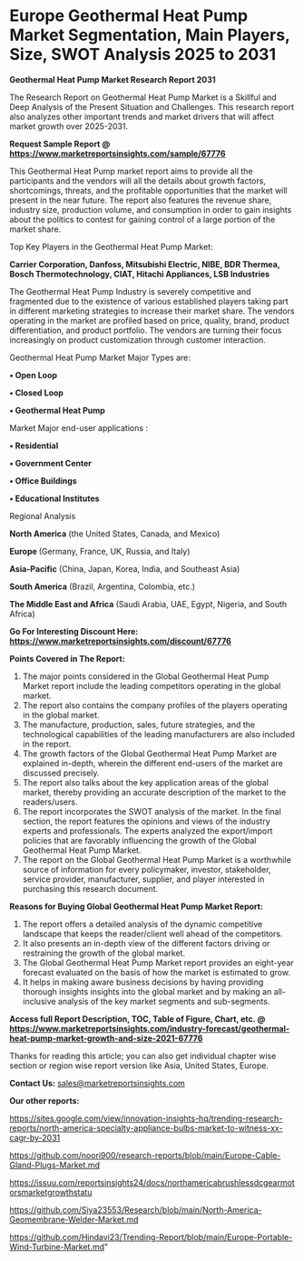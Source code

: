 # Europe Geothermal Heat Pump Market Segmentation, Main Players, Size, SWOT Analysis 2025 to 2031

<strong>Geothermal Heat Pump Market Research Report 2031</strong>

The Research Report on Geothermal Heat Pump Market is a Skillful and Deep Analysis of the Present Situation and Challenges. This research report also analyzes other important trends and market drivers that will affect market growth over 2025-2031.

<strong>Request Sample Report @ <a href=https://www.marketreportsinsights.com/sample/67776>https://www.marketreportsinsights.com/sample/67776</a></strong>

This Geothermal Heat Pump market report aims to provide all the participants and the vendors will all the details about growth factors, shortcomings, threats, and the profitable opportunities that the market will present in the near future. The report also features the revenue share, industry size, production volume, and consumption in order to gain insights about the politics to contest for gaining control of a large portion of the market share.

Top Key Players in the Geothermal Heat Pump Market:

<strong>Carrier Corporation, Danfoss, Mitsubishi Electric, NIBE, BDR Thermea, Bosch Thermotechnology, CIAT, Hitachi Appliances, LSB Industries</strong>

The Geothermal Heat Pump Industry is severely competitive and fragmented due to the existence of various established players taking part in different marketing strategies to increase their market share. The vendors operating in the market are profiled based on price, quality, brand, product differentiation, and product portfolio. The vendors are turning their focus increasingly on product customization through customer interaction.

Geothermal Heat Pump Market Major Types are:

<strong>• Open Loop

• Closed Loop

• Geothermal Heat Pump</strong>

Market Major end-user applications :

<strong>• Residential

• Government Center

• Office Buildings

• Educational Institutes</strong>

Regional Analysis

</u><strong><b>North America</b></strong> (the United States, Canada, and Mexico)

<strong><b>Europe </b></strong>(Germany, France, UK, Russia, and Italy)

<strong><b>Asia-Pacific</b></strong> (China, Japan, Korea, India, and Southeast Asia)

<strong><b>South America</b></strong> (Brazil, Argentina, Colombia, etc.)

<strong><b>The Middle East and Africa</b></strong> (Saudi Arabia, UAE, Egypt, Nigeria, and South Africa)

<strong>Go For Interesting Discount Here: <a href=https://www.marketreportsinsights.com/discount/67776>https://www.marketreportsinsights.com/discount/67776</a></strong>

<strong>Points Covered in The Report:</strong>
<ol>
  <li>The major points considered in the Global Geothermal Heat Pump Market report include the leading competitors operating in the global market.</li>
  <li>The report also contains the company profiles of the players operating in the global market.</li>
  <li>The manufacture, production, sales, future strategies, and the technological capabilities of the leading manufacturers are also included in the report.</li>
  <li>The growth factors of the Global Geothermal Heat Pump Market are explained in-depth, wherein the different end-users of the market are discussed precisely.</li>
  <li>The report also talks about the key application areas of the global market, thereby providing an accurate description of the market to the readers/users.</li>
  <li>The report incorporates the SWOT analysis of the market. In the final section, the report features the opinions and views of the industry experts and professionals. The experts analyzed the export/import policies that are favorably influencing the growth of the Global Geothermal Heat Pump Market.</li>
  <li>The report on the Global Geothermal Heat Pump Market is a worthwhile source of information for every policymaker, investor, stakeholder, service provider, manufacturer, supplier, and player interested in purchasing this research document.</li>
</ol>
<strong>Reasons for Buying Global Geothermal Heat Pump Market Report:</strong>

<ol>
  <li>The report offers a detailed analysis of the dynamic competitive landscape that keeps the reader/client well ahead of the competitors.</li>
  <li>It also presents an in-depth view of the different factors driving or restraining the growth of the global market.</li>
  <li>The Global Geothermal Heat Pump Market report provides an eight-year forecast evaluated on the basis of how the market is estimated to grow.</li>
  <li>It helps in making aware business decisions by having providing thorough insights insights into the global market and by making an all-inclusive analysis of the key market segments and sub-segments.</li>
</ol>
<strong>Access full Report Description, TOC, Table of Figure, Chart, etc. @ <a href=https://www.marketreportsinsights.com/industry-forecast/geothermal-heat-pump-market-growth-and-size-2021-67776>https://www.marketreportsinsights.com/industry-forecast/geothermal-heat-pump-market-growth-and-size-2021-67776</a></strong>


Thanks for reading this article; you can also get individual chapter wise section or region wise report version like Asia, United States, Europe.

<strong>Contact Us:</strong>
sales@marketreportsinsights.com

<strong>Our other reports:</strong>

<a href=https://sites.google.com/view/innovation-insights-hq/trending-research-reports/north-america-specialty-appliance-bulbs-market-to-witness-xx-cagr-by-2031>https://sites.google.com/view/innovation-insights-hq/trending-research-reports/north-america-specialty-appliance-bulbs-market-to-witness-xx-cagr-by-2031</a>

<a href=https://github.com/noori900/research-reports/blob/main/Europe-Cable-Gland-Plugs-Market.md>https://github.com/noori900/research-reports/blob/main/Europe-Cable-Gland-Plugs-Market.md</a>

<a href=https://issuu.com/reportsinsights24/docs/northamericabrushlessdcgearmotorsmarketgrowthstatu>https://issuu.com/reportsinsights24/docs/northamericabrushlessdcgearmotorsmarketgrowthstatu</a>

<a href=https://github.com/Siya23553/Research/blob/main/North-America-Geomembrane-Welder-Market.md>https://github.com/Siya23553/Research/blob/main/North-America-Geomembrane-Welder-Market.md</a>

<a href=https://github.com/Hindavi23/Trending-Report/blob/main/Europe-Portable-Wind-Turbine-Market.md>https://github.com/Hindavi23/Trending-Report/blob/main/Europe-Portable-Wind-Turbine-Market.md</a>"
